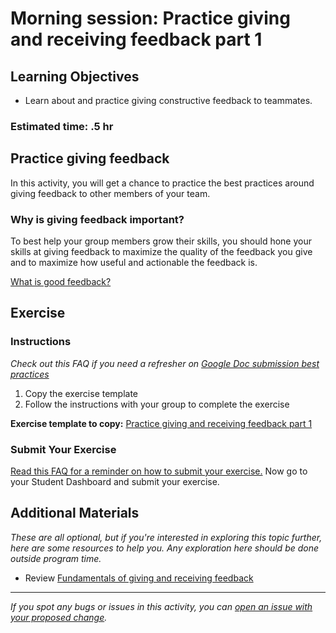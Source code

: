 # Morning session: Practice giving and receiving feedback part 1

## Learning Objectives

- Learn about and practice giving constructive feedback to teammates.

### Estimated time: .5 hr

## Practice giving feedback

In this activity, you will get a chance to practice the best practices around giving feedback to other members of your team.

### Why is giving feedback important?

To best help your group members grow their skills, you should hone your skills at giving feedback to maximize the quality of the feedback you give and to maximize how useful and actionable the feedback is.

[What is good feedback?](https://github.com/microverseinc/curriculum-professional-skills/blob/main/soft-skills/what-is-good-feedback.md)

## Exercise

### Instructions

*Check out this FAQ if you need a refresher on [Google Doc submission best practices](https://microverse.zendesk.com/hc/en-us/articles/360063156813)*

1. Copy the exercise template
2. Follow the instructions with your group to complete the exercise

**Exercise template to copy:** [Practice giving and receiving feedback part 1](https://docs.google.com/document/d/1JQLkidCPhXiY-Hf4nhIIntudxUPdB9HWDcOS_UuWXJI/edit?usp=sharing)

### Submit Your Exercise

[Read this FAQ for a reminder on how to submit your exercise.](https://microverse.zendesk.com/hc/en-us/articles/360061344234)
Now go to your Student Dashboard and submit your exercise.

## Additional Materials

*These are all optional, but if you're interested in exploring this topic further, here are some resources to help you. Any exploration here should be done outside program time.*

- Review [Fundamentals of giving and receiving feedback](https://github.com/microverseinc/curriculum-professional-skills/blob/main/soft-skills/fundamentals-of-giving-and-receiving-feedback.md)


------

_If you spot any bugs or issues in this activity, you can [open an issue with your proposed change](https://github.com/microverseinc/curriculum-transversal-skills/blob/main/git-github/articles/open_issue.md)._
